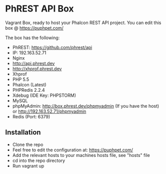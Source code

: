 PhREST API Box
===============

Vagrant Box, ready to host your Phalcon REST API project.
You can edit this box @ https://puphpet.com/

The box has the following:

- PhREST: https://github.com/phrest/api
- IP: 192.163.52.71
- Nginx
 - http://api.phrest.dev
 - http://xhprof.phrest.dev
- Xhprof
- PHP 5.5
 - Phalcon (Latest)
 - PHPRedis 2.2.4
- Xdebug (IDE Key: PHPSTORM)
- MySQL
 - phpMyAdmin: http://box.phrest.dev/phpmyadmin (If you have the host) or http://192.163.52.71/phpmyadmin
- Redis (Port: 6379)

Installation
------------

- Clone the repo
 - Feel free to edit the configuration at: https://puphpet.com/
- Add the relevant hosts to your machines hosts file, see "hosts" file
- cd into the repo directory
- Run vagrant up
